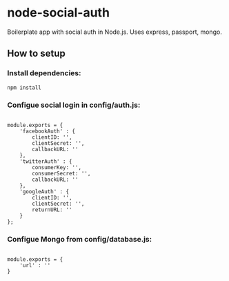 # node-social-auth
Boilerplate app with social auth in Node.js. Uses express, passport, mongo.

<h2>How to setup</h2>

<h3>Install dependencies:</h3>

<code>npm install</code>

<h3>Configue social login in config/auth.js:</h3>

<code>
module.exports = {
    'facebookAuth' : {
        clientID: '',
        clientSecret: '',
        callbackURL: ''
    },
    'twitterAuth' : {
        consumerKey: '',
        consumerSecret: '',
        callbackURL: ''
    },
    'googleAuth' : {
        clientID: '',
        clientSecret: '',
        returnURL: ''
    }
};
</code>

<h3>Configue Mongo from config/database.js:</h3>

<code>
module.exports = {
    'url' : ''
}
</code>
